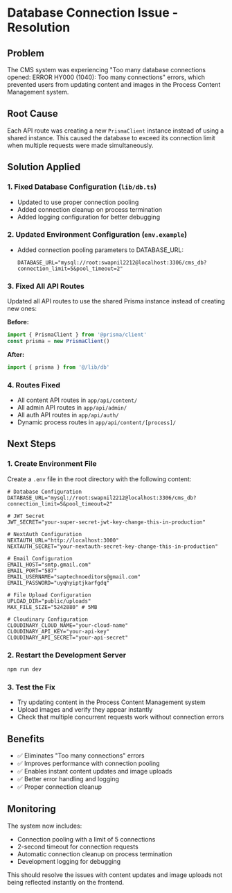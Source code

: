 # Database Connection Issue - Resolution

## Problem
The CMS system was experiencing "Too many database connections opened: ERROR HY000 (1040): Too many connections" errors, which prevented users from updating content and images in the Process Content Management system.

## Root Cause
Each API route was creating a new `PrismaClient` instance instead of using a shared instance. This caused the database to exceed its connection limit when multiple requests were made simultaneously.

## Solution Applied

### 1. Fixed Database Configuration (`lib/db.ts`)
- Updated to use proper connection pooling
- Added connection cleanup on process termination
- Added logging configuration for better debugging

### 2. Updated Environment Configuration (`env.example`)
- Added connection pooling parameters to DATABASE_URL:
  ```
  DATABASE_URL="mysql://root:swapnil2212@localhost:3306/cms_db?connection_limit=5&pool_timeout=2"
  ```

### 3. Fixed All API Routes
Updated all API routes to use the shared Prisma instance instead of creating new ones:

**Before:**
```typescript
import { PrismaClient } from '@prisma/client'
const prisma = new PrismaClient()
```

**After:**
```typescript
import { prisma } from '@/lib/db'
```

### 4. Routes Fixed
- All content API routes in `app/api/content/`
- All admin API routes in `app/api/admin/`
- All auth API routes in `app/api/auth/`
- Dynamic process routes in `app/api/content/[process]/`

## Next Steps

### 1. Create Environment File
Create a `.env` file in the root directory with the following content:
```
# Database Configuration
DATABASE_URL="mysql://root:swapnil2212@localhost:3306/cms_db?connection_limit=5&pool_timeout=2"

# JWT Secret
JWT_SECRET="your-super-secret-jwt-key-change-this-in-production"

# NextAuth Configuration
NEXTAUTH_URL="http://localhost:3000"
NEXTAUTH_SECRET="your-nextauth-secret-key-change-this-in-production"

# Email Configuration
EMAIL_HOST="smtp.gmail.com"
EMAIL_PORT="587"
EMAIL_USERNAME="saptechnoeditors@gmail.com"
EMAIL_PASSWORD="uyqhyiptjkarfgdq"

# File Upload Configuration
UPLOAD_DIR="public/uploads"
MAX_FILE_SIZE="5242880" # 5MB

# Cloudinary Configuration
CLOUDINARY_CLOUD_NAME="your-cloud-name"
CLOUDINARY_API_KEY="your-api-key"
CLOUDINARY_API_SECRET="your-api-secret"
```

### 2. Restart the Development Server
```bash
npm run dev
```

### 3. Test the Fix
- Try updating content in the Process Content Management system
- Upload images and verify they appear instantly
- Check that multiple concurrent requests work without connection errors

## Benefits
- ✅ Eliminates "Too many connections" errors
- ✅ Improves performance with connection pooling
- ✅ Enables instant content updates and image uploads
- ✅ Better error handling and logging
- ✅ Proper connection cleanup

## Monitoring
The system now includes:
- Connection pooling with a limit of 5 connections
- 2-second timeout for connection requests
- Automatic connection cleanup on process termination
- Development logging for debugging

This should resolve the issues with content updates and image uploads not being reflected instantly on the frontend. 